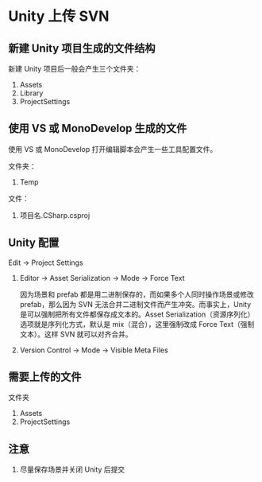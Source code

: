 # Unity 上传 SVN

## 新建 Unity 项目生成的文件结构

新建 Unity 项目后一般会产生三个文件夹：

1. Assets
2. Library
3. ProjectSettings

## 使用 VS 或 MonoDevelop 生成的文件

使用 VS 或 MonoDevelop 打开编辑脚本会产生一些工具配置文件。

文件夹：

1. Temp

文件：

1. 项目名.CSharp.csproj

## Unity 配置

Edit -> Project Settings

1. Editor -> Asset Serialization -> Mode -> Force Text

   因为场景和 prefab 都是用二进制保存的，而如果多个人同时操作场景或修改 prefab，那么因为 SVN 无法合并二进制文件而产生冲突。而事实上，Unity 是可以强制把所有文件都保存成文本的。Asset Serialization（资源序列化）选项就是序列化方式，默认是 mix（混合），这里强制改成 Force Text（强制文本）。这样 SVN 就可以对齐合并。

2. Version Control -> Mode -> Visible Meta Files

## 需要上传的文件

文件夹

1. Assets
2. ProjectSettings

## 注意

1. 尽量保存场景并关闭 Unity 后提交

